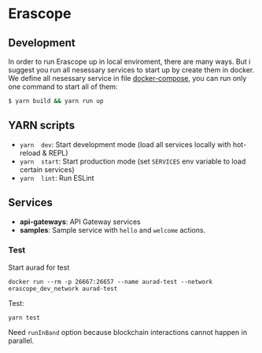 # Erascope

## Development

In order to run Erascope up in local enviroment, there are many ways. But i suggest you run all nesessary services to start up by create them in docker. We define all nesessary service in file [docker-compose](/docker/dev.docker-compose.yml), you can run only one command to start all of them:

```bash
$ yarn build && yarn run up
```

## YARN scripts

- `yarn  dev`: Start development mode (load all services locally with hot-reload & REPL)
- `yarn  start`: Start production mode (set `SERVICES` env variable to load certain services)
- `yarn  lint`: Run ESLint

## Services

- **api-gateways**: API Gateway services
- **samples**: Sample service with `hello` and `welcome` actions.

### Test

Start aurad for test

```
docker run --rm -p 26667:26657 --name aurad-test --network erascope_dev_network aurad-test
```

Test:

```
yarn test
```

Need `runInBand` option because blockchain interactions cannot happen in parallel.
